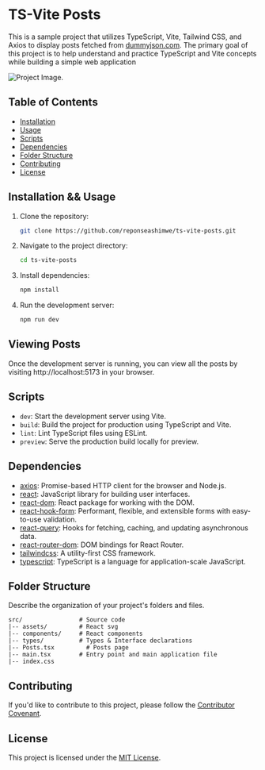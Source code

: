 
# TS-Vite Posts

This is a sample project that utilizes TypeScript, Vite, Tailwind CSS, and Axios to display posts fetched from [dummyjson.com](https://dummyjson.com/). The primary goal of this project is to help understand and practice TypeScript and Vite concepts while building a simple web application

![Project Image](https://drive.google.com/thumbnail?id=1JLf661eO3ro6_WpMqISDSllzaays2oPV&s=500).

## Table of Contents

- [Installation](#installation)
- [Usage](#usage)
- [Scripts](#scripts)
- [Dependencies](#dependencies)
- [Folder Structure](#folder-structure)
- [Contributing](#contributing)
- [License](#license)

## Installation && Usage

1. Clone the repository:

   ```bash
   git clone https://github.com/reponseashimwe/ts-vite-posts.git
   ```

2. Navigate to the project directory:

   ```bash
   cd ts-vite-posts
   ```

3. Install dependencies:

   ```bash
   npm install
   ```
  
 4. Run the development server:

    ```bash
    npm run dev
    ```

## Viewing Posts
Once the development server is running, you can view all the posts by visiting http://localhost:5173 in your browser.


## Scripts

- `dev`: Start the development server using Vite.
- `build`: Build the project for production using TypeScript and Vite.
- `lint`: Lint TypeScript files using ESLint.
- `preview`: Serve the production build locally for preview.

## Dependencies

- [axios](https://www.npmjs.com/package/axios): Promise-based HTTP client for the browser and Node.js.
- [react](https://www.npmjs.com/package/react): JavaScript library for building user interfaces.
- [react-dom](https://www.npmjs.com/package/react-dom): React package for working with the DOM.
- [react-hook-form](https://www.npmjs.com/package/react-hook-form): Performant, flexible, and extensible forms with easy-to-use validation.
- [react-query](https://www.npmjs.com/package/react-query): Hooks for fetching, caching, and updating asynchronous data.
- [react-router-dom](https://www.npmjs.com/package/react-router-dom): DOM bindings for React Router.
- [tailwindcss](https://www.npmjs.com/package/tailwindcss): A utility-first CSS framework.
- [typescript](https://www.npmjs.com/package/typescript): TypeScript is a language for application-scale JavaScript.

## Folder Structure

Describe the organization of your project's folders and files.

```
src/                # Source code
|-- assets/         # React svg
|-- components/     # React components
|-- types/          # Types & Interface declarations
|-- Posts.tsx         # Posts page
|-- main.tsx        # Entry point and main application file
|-- index.css
```

## Contributing

If you'd like to contribute to this project, please follow the [Contributor Covenant](CODE_OF_CONDUCT.md).

## License

This project is licensed under the [MIT License](LICENSE).
